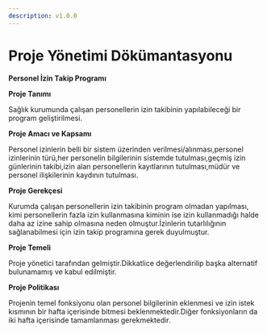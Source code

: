 ```yaml
---
description: v1.0.0
---
```


# Proje Yönetimi Dökümantasyonu

**Personel İzin Takip Programı**

**Proje Tanımı** 

Sağlık kurumunda çalışan personellerin izin takibinin yapılabileceği bir program geliştirilmesi.

 **Proje Amacı ve Kapsamı** 

Personel izinlerin belli bir sistem üzerinden verilmesi/alınması,personel izinlerinin türü,her personelin bilgilerinin sistemde tutulması,geçmiş izin günlerinin takibi,izin alan personellerin kayıtlarının tutulması,müdür ve personel ilişkilerinin kaydının tutulması. 

**Proje Gerekçesi** 

Kurumda çalışan personellerin izin takibinin program olmadan yapılması, kimi personellerin fazla izin kullanmasına kiminin ise izin kullanmadığı halde daha az izine sahip olmasına neden olmuştur.İzinlerin tutarlılığının sağlanabilmesi için izin takip programına gerek duyulmuştur. 

**Proje Temeli** 

Proje yönetici tarafından gelmiştir.Dikkatlice değerlendirilip başka alternatif bulunamamış ve kabul edilmiştir. 

**Proje Politikası**

 Projenin temel fonksiyonu olan personel bilgilerinin eklenmesi ve izin istek kısmının bir hafta içerisinde bitmesi beklenmektedir.Diğer fonksiyonların da iki hafta içerisinde tamamlanması gerekmektedir.


